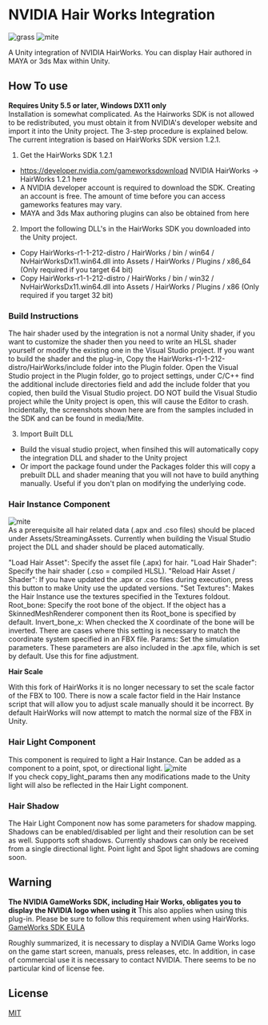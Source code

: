 # NVIDIA Hair Works Integration
![grass](doc/grass.gif)
![mite](doc/mite.gif)

A Unity integration of NVIDIA HairWorks. You can display Hair authored in MAYA or 3ds Max within Unity.  

## How To use
**Requires Unity 5.5 or later, Windows DX11 only**  
Installation is somewhat complicated. 
As the Hairworks SDK is not allowed to be redistributed, you must obtain it from NVIDIA's developer website and import it into the Unity project. 
The 3-step procedure is explained below. The current integration is based on HairWorks SDK version 1.2.1.

1.  Get the HairWorks SDK 1.2.1
  * https://developer.nvidia.com/gameworksdownload NVIDIA HairWorks -> HairWorks 1.2.1 here
  * A NVIDIA developer account is required to download the SDK. Creating an account is free. The amount of time before you can access gameworks features may vary.
  * MAYA and 3ds Max authoring plugins can also be obtained from here
  
2. Import the following DLL's in the HairWorks SDK you downloaded into the Unity project.
  * Copy HairWorks-r1-1-212-distro / HairWorks / bin / win64 / NvHairWorksDx11.win64.dll into Assets / HairWorks / Plugins / x86_64 (Only required if you target 64 bit)
  * Copy HairWorks-r1-1-212-distro / HairWorks / bin / win32 / NvHairWorksDx11.win64.dll into Assets / HairWorks / Plugins / x86 (Only required if you target 32 bit)

### Build Instructions
The hair shader used by the integration is not a normal Unity shader, if you want to customize the shader then you need to write an HLSL shader yourself or modify the existing one in the Visual Studio project. 
If you want to build the shader and the plug-in, Copy the HairWorks-r1-1-212-distro/HairWorks/include folder into the Plugin folder.
Open the Visual Studio project in the Plugin folder, go to project settings, under C/C++ find the additional include directories field and add the include folder that you copied, then build the Visual Studio project.
DO NOT build the Visual Studio project while the Unity project is open, this will cause the Editor to crash.  
Incidentally, the screenshots shown here are from the samples included in the SDK and can be found in media/Mite.

3.  Import Built DLL
  * Build the visual studio project, when finsihed this will automatically copy the integration DLL and shader to the Unity project
  * Or import the package found under the Packages folder this will copy a prebuilt DLL and shader meaning that you will not have to build anything manually. Useful if you don't plan on modifying the underlying code.


### Hair Instance Component
![mite](doc/hair_instance.png)  
As a prerequisite all hair related data (.apx and .cso files) should be placed under Assets/StreamingAssets.
Currently when building the Visual Studio project the DLL and shader should be placed automatically.

"Load Hair Asset": Specify the asset file (.apx) for hair.
"Load Hair Shader": Specify the hair shader (.cso = compiled HLSL).
"Reload Hair Asset / Shader": If you have updated the .apx or .cso files during execution, press this button to make Unity use the updated versions.
"Set Textures": Makes the Hair Instance use the textures specified in the Textures foldout.
Root_bone: Specify the root bone of the object. If the object has a SkinnedMeshRenderer component then its Root_bone is specified by default.
Invert_bone_x: When checked the X coordinate of the bone will be inverted. There are cases where this setting is necessary to match the coordinate system specified in an FBX file.
Params: Set the simulation parameters. These parameters are also included in the .apx file, which is set by default. Use this for fine adjustment.

**Hair Scale**

With this fork of HairWorks it is no longer necessary to set the scale factor of the FBX to 100.
There is now a scale factor field in the Hair Instance script that will allow you to adjust scale manually should it be incorrect.
By default HairWorks will now attempt to match the normal size of the FBX in Unity.

### Hair Light Component
This component is required to light a Hair Instance. Can be added as a component to a point, spot, or directional light.
![mite](doc/hair_light.png)  
If you check copy_light_params then any modifications made to the Unity light will also be reflected in the Hair Light component.

### Hair Shadow
The Hair Light Component now has some parameters for shadow mapping.
Shadows can be enabled/disabled per light and their resolution can be set as well.
Supports soft shadows.
Currently shadows can only be received from a single directional light.
Point light and Spot light shadows are coming soon.

## Warning
**The NVIDIA GameWorks SDK, including Hair Works, obligates you to display the NVIDIA logo when using it**
This also applies when using this plug-in. Please be sure to follow this requirement when using HairWorks.   
[GameWorks SDK EULA](https://developer.nvidia.com/gameworks-sdk-eula)  

Roughly summarized, it is necessary to display a NVIDIA Game Works logo on the game start screen, manuals, press releases, etc. In addition, in case of commercial use it is necessary to contact NVIDIA. There seems to be no particular kind of license fee.

## License
[MIT](HairWorksIntegration/Assets/StreamingAssets/UTJ/HairWorksIntegration/License.txt)
